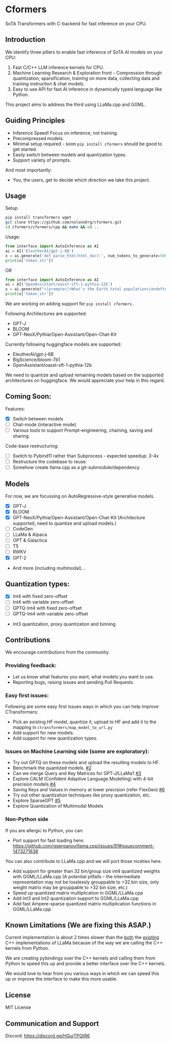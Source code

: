 # Cformers

SoTA Transformers with C-backend for fast inference on your CPU.

## Introduction

We identify three pillers to enable fast inference of SoTA AI models on your CPU:
1. Fast C/C++ LLM inference kernels for CPU.
2. Machine Learning Research & Exploration front - Compression through quantization, sparsification, training on more data, collecting data and training instruction & chat models.
3. Easy to use API for fast AI inference in dynamically typed language like Python.

This project aims to address the third using LLaMa.cpp and GGML.

## Guiding Principles

- Inference Speed! Focus on inference, not training.
- Precompressed models.
- Minimal setup required - soon `pip install cformers` should be good to get started.
- Easily switch between models and quantization types.
- Support variety of prompts.

And most importantly:
- You, the users, get to decide which direction we take this project.

## Usage

Setup
```bash
pip install transformers wget
git clone https://github.com/nolanoOrg/cformers.git
cd cformers/cformers/cpp && make && cd ..
```

Usage:
```python
from interface import AutoInference as AI
ai = AI('EleutherAI/gpt-j-6B')
x = ai.generate('def parse_html(html_doc):', num_tokens_to_generate=500)
print(x['token_str'])
```

OR

```python
from interface import AutoInference as AI
ai = AI('OpenAssistant/oasst-sft-1-pythia-12b')
x = ai.generate("<|prompter|>What's the Earth total population<|endoftext|><|assistant|>", num_tokens_to_generate=100)
print(x['token_str'])
```


We are working on adding support for `pip install cformers.`

Following Architectures are supported:
- GPT-J
- BLOOM
- GPT-NeoX/Pythia/Open-Assistant/Open-Chat-Kit

Currently following huggingface models are supported:
- EleutherAI/gpt-j-6B
- BigScience/bloom-7b1
- OpenAssistant/oasst-sft-1-pythia-12b

We need to quantize and upload remaining models based on the supported architectures on huggingface. We would appreciate your help in this regard.

## Coming Soon:

Features:
- [X] Switch between models
- [ ] Chat-mode (interactive mode)
- [ ] Various tools to support Prompt-engineering, chaining, saving and sharing.

Code-base restructuring:
- [ ] Switch to Pybind11 rather than Subprocess - expected speedup: 3-4x
- [ ] Restructure the codebase to reuse.
- [ ] Somehow create llama.cpp as a git-submodule/dependency.

## Models

For now, we are focussing on AutoRegressive-style generative models.

- [x] GPT-J
- [x] BLOOM
- [x] GPT-NeoX/Pythia/Open-Assistant/Open-Chat-Kit (Architecture supported, need to quantize and upload models.)
- [ ] CodeGen
- [ ] LLaMa & Alpaca
- [ ] OPT & Galactica
- [ ] T5
- [ ] RWKV
- [x] GPT-2
- And more (including multimodal)...

## Quantization types:
- [x] Int4 with fixed zero-offset 
- [ ] Int4 with variable zero-offset
- [ ] GPTQ-Int4 with fixed zero-offset
- [ ] GPTQ-Int4 with variable zero-offset
- Int3 quantization, proxy quantization and binning.

## Contributions

We encourage contributions from the community.

### Providing feedback:

- Let us know what features you want, what models you want to use.
- Reporting bugs, raising issues and sending Pull Requests.

### Easy first issues:
Following are some easy first issues ways in which you can help improve CTransformers:
- Pick an existing HF model, quantize it, upload to HF and add it to the mapping in `ctransformers/map_model_to_url.py`
- Add support for new models.
- Add support for new quantization types.

### Issues on Machine Learning side (some are exploratory):
- Try out GPTQ on these models and upload the resulting models to HF.
- Benchmark the quantized models. [#2](https://github.com/NolanoOrg/cformers/issues/2)
- Can we merge Query and Key Matrices for GPT-J/LLaMa? [#3](https://github.com/NolanoOrg/cformers/issues/3)
- Explore CALM (Confident Adaptive Language Modelling) with 4-bit precision models [#4](https://github.com/NolanoOrg/cformers/issues/4)
- Saving Keys and Values in memory at lower precision (refer FlexGen) [#6](https://github.com/NolanoOrg/cformers/issues/6)
- Try out other quantization techniques like proxy quantization, etc.
- Explore SparseGPT [#5](https://github.com/NolanoOrg/cformers/issues/5)
- Explore Quantization of Multimodal Models

### Non-Python side
If you are allergic to Python, you can:
- Port support for fast loading here: https://github.com/ggerganov/llama.cpp/issues/91#issuecomment-1473271638

You can also contribute to LLaMa.cpp and we will port those niceties here.
- Add support for greater than 32 bin/group size int4 quantized weights with GGML/LLaMa.cpp (A potential pitfalls - the intermediate representation may not be losslessly grouppable to >32 bin size, only weight matrix may be grouppable to >32 bin size, etc.)
- Speed up quantized matrix multiplication in GGML/LLaMa.cpp
- Add Int3 and Int2 quantization support to GGML/LLaMa.cpp
- Add fast Ampere-sparse quantized matrix multiplication functions in GGML/LLaMa.cpp

## Known Limitations (We are fixing this ASAP.)

Current implementation is about 2 times slower than the [both](https://github.com/NolanoOrg/llama-int4-quant) the [existing](https://github.com/ggerganov/llama.cpp) C++ implementations of LLaMa because of the way we are calling the C++ kernels from Python.

We are creating pybindings over the C++ kernels and calling them from Python to speed this up and provide a better interface over the C++ kernels.

We would love to hear from you various ways in which we can speed this up or improve the interface to make this more usable.

## License
MIT License

## Communication and Support

Discord: https://discord.gg/HGujTPQtR6
